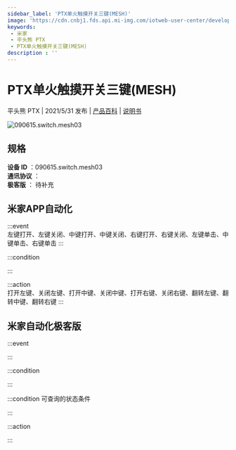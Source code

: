 ```yaml
---
sidebar_label: 'PTX单火触摸开关三键(MESH)'
image: 'https://cdn.cnbj1.fds.api.mi-img.com/iotweb-user-center/developer_1679047806672Qlt3gAjZ.png?GalaxyAccessKeyId=AKVGLQWBOVIRQ3XLEW&Expires=9223372036854775807&Signature=KJ0bdYivogwsClEms+20CpsuLM4='
keywords: 
 - 米家
 - 平头熊 PTX
 - PTX单火触摸开关三键(MESH)
description : ''
---
```

# PTX单火触摸开关三键(MESH)

平头熊 PTX | 2021/5/31 发布 | [产品百科](https://home.mi.com/webapp/content/baike/product/index.html?model=090615.switch.mesh03/) | [说明书](https://home.mi.com/views/introduction.html?model=090615.switch.mesh03&region=cn)

![090615.switch.mesh03](https://cdn.cnbj1.fds.api.mi-img.com/iotweb-user-center/developer_1679047806672Qlt3gAjZ.png?GalaxyAccessKeyId=AKVGLQWBOVIRQ3XLEW&Expires=9223372036854775807&Signature=KJ0bdYivogwsClEms+20CpsuLM4=)

## 规格  
> 
**设备 ID** ：090615.switch.mesh03  
**通讯协议** ：  
**极客版**  ： 待补充 


## 米家APP自动化  

:::event  
左键打开、左键关闭、中键打开、中键关闭、右键打开、右键关闭、左键单击、中键单击、右键单击
:::

:::condition  

:::

:::action   
打开左键、关闭左键、打开中键、关闭中键、打开右键、关闭右键、翻转左键、翻转中键、翻转右键
:::

## 米家自动化极客版  

:::event  

:::

:::condition  

:::

:::condition 可查询的状态条件  

:::

:::action  

:::

        
